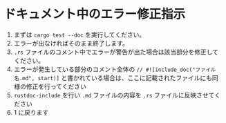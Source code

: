 # ドキュメント中のエラー修正指示

1. まずは `cargo test --doc` を実行してください。
2. エラーが出なければそのまま終了します。
3. `.rs` ファイルのコメント中でエラーが警告が出た場合は該当部分を修正してください。
4. エラーが発生している部分のコメント全体の `// #![include_doc("ファイル名.md", start)]` と書かれている場合は、ここに記載されたファイルにも同様の修正を行ってください
5. `rustdoc-include` を行い `.md` ファイルの内容を `.rs` ファイルに反映させてください
6. 1 に戻ります
